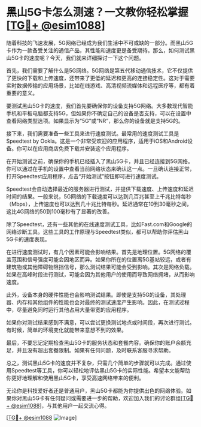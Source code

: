 # 黑山5G卡怎么测速？一文教你轻松掌握[[TG💪+ @esim1088](https://t.me/s/esim1088)]

随着科技的飞速发展，5G网络已经成为我们生活中不可或缺的一部分。而黑山5G卡作为一款备受关注的通信产品，其性能和速度更是备受期待。那么，如何测试黑山5G卡的速度呢？今天，我们就来详细探讨一下这个问题。

首先，我们需要了解什么是5G网络。5G网络是第五代移动通信技术，它不仅提供了更快的下载和上传速度，还带来了更低的延迟和更高的连接稳定性。这对于需要实时数据传输的应用场景，比如在线游戏、高清视频流媒体和远程医疗等，都有着重要的意义。

要测试黑山5G卡的速度，我们首先要确保你的设备支持5G网络。大多数现代智能手机和平板电脑都支持5G，但如果你不确定自己的设备是否支持，可以在设置中查看网络类型选项。如果显示为“5G”或“NR”，那么你的设备就是支持5G的。

接下来，我们需要准备一些工具来进行速度测试。最常用的速度测试工具是Speedtest by Ookla。这是一个非常受欢迎的应用程序，适用于iOS和Android设备。你可以在应用商店免费下载并安装这个应用程序。

在开始测试之前，确保你的手机已经插入了黑山5G卡，并且已经连接到5G网络。你可以通过在手机的设置中查看当前网络状态来确认这一点。一旦确认连接正常，打开Speedtest应用程序，点击“开始测试”按钮即可进行速度测试。

Speedtest会自动选择最近的服务器进行测试，并提供下载速度、上传速度和延迟时间的结果。一般来说，5G网络的下载速度可以达到几百兆甚至上千兆比特每秒（Mbps），上传速度也可以达到几十兆比特每秒。延迟通常在10到30毫秒之间，这比4G网络的50到100毫秒有了显著的改善。

除了Speedtest，还有一些其他的在线速度测试工具，比如Fast.com和Google的网络诊断工具。这些工具的工作原理与Speedtest类似，都可以帮助你评估黑山5G卡的速度表现。

在进行速度测试时，有几个因素可能会影响结果。首先是地理位置。5G网络的覆盖范围和信号强度可能会因地区而异。如果你所在的位置离5G基站较远，或者有建筑物或其他障碍物阻挡信号，那么测试结果可能会受到影响。其次是网络负载。如果在高峰时段进行测试，可能会因为其他用户的使用而导致网络拥堵，从而影响速度。

此外，设备本身的硬件性能也会影响测试结果。即使是支持5G的设备，其处理器、内存和其他组件的性能也会对最终的测试速度产生影响。因此，在测试过程中，尽量避免同时运行其他占用大量带宽的应用程序。

如果你对测试结果感到不满意，可以尝试更换测试地点或时间段，再次进行测试。有时候，简单的环境变化就能带来意想不到的效果。

最后，不要忘记定期检查黑山5G卡的服务状态和套餐内容。确保你的账户余额充足，并且没有超出套餐限制。如果有任何问题，及时联系客服寻求帮助。

总之，测试黑山5G卡的速度并不复杂，只需几个简单的步骤就可以完成。通过使用Speedtest等工具，你可以轻松地评估黑山5G卡的实际性能。希望本文能帮助你更好地理解和使用黑山5G卡，享受高速网络带来的便利。

无论你是科技爱好者还是普通用户，黑山5G卡都能为你提供出色的网络体验。如果你对黑山5G卡有任何疑问或需要进一步的帮助，欢迎加入我们的讨论群组[[TG💪+ @esim1088](https://t.me/s/esim1088)]，与其他用户一起交流心得。

[[TG💪+ @esim1088](https://t.me/s/esim1088) ![Image](https://i.postimg.cc/4NQfJmqS/Snipaste-2025-05-13-00-14-12.png)]